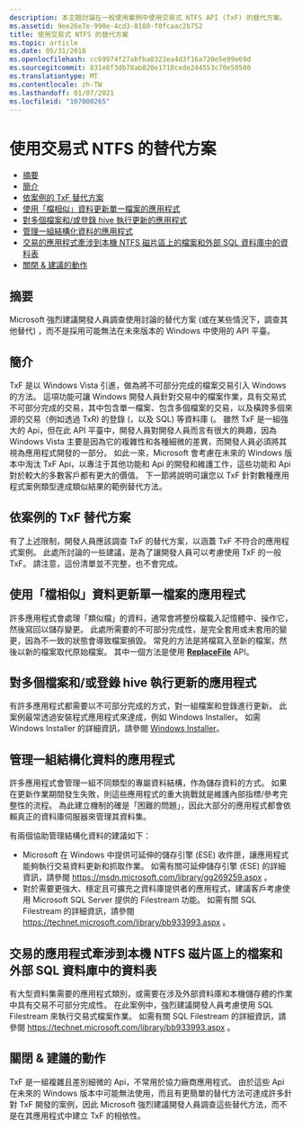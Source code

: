 ```yaml
---
description: 本主題討論在一般使用案例中使用交易式 NTFS API (TxF) 的替代方案。
ms.assetid: 9ee26e7e-990e-4cd3-8180-f0fcaac2b752
title: 使用交易式 NTFS 的替代方案
ms.topic: article
ms.date: 05/31/2018
ms.openlocfilehash: cc69974f27abfba0323ea4d3f16a720e5e99e69d
ms.sourcegitcommit: 831e8f3db78ab820e1710cede244553c70e50500
ms.translationtype: MT
ms.contentlocale: zh-TW
ms.lasthandoff: 01/07/2021
ms.locfileid: "107000265"
---
```

# <a name="alternatives-to-using-transactional-ntfs"></a>使用交易式 NTFS 的替代方案

-   [摘要](#abstract)
-   [簡介](#introduction)
-   [依案例的 TxF 替代方案](#alternatives-to-txf-by-scenario)
-   [使用「檔相似」資料更新單一檔案的應用程式](#applications-updating-a-single-file-with-document-like-data)
-   [對多個檔案和/或登錄 hive 執行更新的應用程式](#applications-performing-updates-to-multiple-files-andor-to-the-registry-hive)
-   [管理一組結構化資料的應用程式](#applications-managing-a-set-of-structured-data)
-   [交易的應用程式牽涉到本機 NTFS 磁片區上的檔案和外部 SQL 資料庫中的資料表](#applications-with-transactions-involving-files-on-a-local-ntfs-volume-and-tables-in-an-external-sql-database)
-   [關閉 & 建議的動作](/windows)

## <a name="abstract"></a>摘要

Microsoft 強烈建議開發人員調查使用討論的替代方案 (或在某些情況下，調查其他替代) ，而不是採用可能無法在未來版本的 Windows 中使用的 API 平臺。

## <a name="introduction"></a>簡介

TxF 是以 Windows Vista 引進，做為將不可部分完成的檔案交易引入 Windows 的方法。 這項功能可讓 Windows 開發人員針對交易中的檔案作業，具有交易式不可部分完成的交易，其中包含單一檔案、包含多個檔案的交易，以及橫跨多個來源的交易（例如透過 TxR) 的登錄 (，以及 SQL) 等資料庫 (。 雖然 TxF 是一組強大的 Api，但在此 API 平臺中，開發人員對開發人員而言有很大的興趣，因為 Windows Vista 主要是因為它的複雜性和各種細微的差異，而開發人員必須將其視為應用程式開發的一部分。 如此一來，Microsoft 會考慮在未來的 Windows 版本中淘汰 TxF Api，以專注于其他功能和 Api 的開發和維護工作，這些功能和 Api 對於較大的多數客戶都有更大的價值。 下一節將說明可讓您以 TxF 針對數種應用程式案例類型達成類似結果的範例替代方法。

## <a name="alternatives-to-txf-by-scenario"></a>依案例的 TxF 替代方案

有了上述限制，開發人員應該調查 TxF 的替代方案，以涵蓋 TxF 不符合的應用程式案例。 此處所討論的一些建議，是為了讓開發人員可以考慮使用 TxF 的一般 TxF。 請注意，這份清單並不完整，也不會完成。

## <a name="applications-updating-a-single-file-with-document-like-data"></a>使用「檔相似」資料更新單一檔案的應用程式

許多應用程式會處理「類似檔」的資料，通常會將整份檔載入記憶體中、操作它，然後寫回以儲存變更。 此處所需要的不可部分完成性，是完全套用或未套用的變更，因為不一致的狀態會導致檔案損毀。 常見的方法是將檔寫入至新的檔案，然後以新的檔案取代原始檔案。 其中一個方法是使用 [**ReplaceFile**](/windows/desktop/api/WinBase/nf-winbase-replacefilea) API。

## <a name="applications-performing-updates-to-multiple-files-andor-to-the-registry-hive"></a>對多個檔案和/或登錄 hive 執行更新的應用程式

有許多應用程式都需要以不可部分完成的方式，對一組檔案和登錄進行更新。 此案例最常透過安裝程式應用程式來達成，例如 Windows Installer。 如需 Windows Installer 的詳細資訊，請參閱 [Windows Installer](/windows/desktop/Msi/windows-installer-portal)。

## <a name="applications-managing-a-set-of-structured-data"></a>管理一組結構化資料的應用程式

許多應用程式會管理一組不同類型的專屬資料結構，作為儲存資料的方式。 如果在更新作業期間發生失敗，則這些應用程式的重大挑戰就是維護內部指標/參考完整性的流程。 為此建立機制的確是「困難的問題」，因此大部分的應用程式都會依賴真正的資料庫伺服器來管理其資料集。

有兩個協助管理結構化資料的建議如下：

-   Microsoft 在 Windows 中提供可延伸的儲存引擎 (ESE) 收件匣，讓應用程式能夠執行交易資料更新和抓取作業。 如需有關可延伸儲存引擎 (ESE) 的詳細資訊，請參閱 <https://msdn.microsoft.com/library/gg269259.aspx> 。
-   對於需要更強大、穩定且可擴充之資料庫提供者的應用程式，建議客戶考慮使用 Microsoft SQL Server 提供的 Filestream 功能。 如需有關 SQL Filestream 的詳細資訊，請參閱 <https://technet.microsoft.com/library/bb933993.aspx> 。

## <a name="applications-with-transactions-involving-files-on-a-local-ntfs-volume-and-tables-in-an-external-sql-database"></a>交易的應用程式牽涉到本機 NTFS 磁片區上的檔案和外部 SQL 資料庫中的資料表

有大型資料集需要的應用程式類別，或需要在涉及外部資料庫和本機儲存體的作業中具有交易不可部分完成性。 在此案例中，強烈建議開發人員考慮使用 SQL Filestream 來執行交易式檔案作業。 如需有關 SQL Filestream 的詳細資訊，請參閱 <https://technet.microsoft.com/library/bb933993.aspx> 。

## <a name="closing--recommended-action"></a>關閉 & 建議的動作

TxF 是一組複雜且差別細微的 Api，不常用於協力廠商應用程式。 由於這些 Api 在未來的 Windows 版本中可能無法使用，而且有更簡單的替代方法可達成許多針對 TxF 開發的案例，因此 Microsoft 強烈建議開發人員調查這些替代方法，而不是在其應用程式中建立 TxF 的相依性。

 

 
